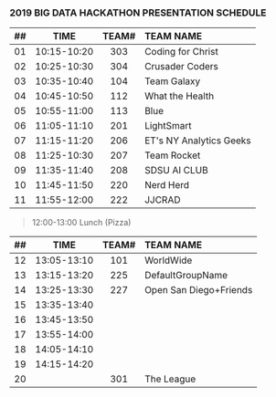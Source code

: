 ### 2019 BIG DATA HACKATHON PRESENTATION SCHEDULE

| ## |    TIME       | TEAM# |         TEAM NAME         |
| -- | :-----------: | :---: | :------------------------ |
| 01 |  10:15-10:20  |  303  |  Coding for Christ        |
| 02 |  10:25-10:30  |  304  |  Crusader Coders          |
| 03 |  10:35-10:40  |  104  |  Team Galaxy              |
| 04 |  10:45-10:50  |  112  |  What the Health          |
| 05 |  10:55-11:00  |  113  |  Blue                     |
| 06 |  11:05-11:10  |  201  |  LightSmart               |
| 07 |  11:15-11:20  |  206  |  ET's NY Analytics Geeks  |
| 08 |  11:25-10:30  |  207  |  Team Rocket              |
| 09 |  11:35-11:40  |  208  |  SDSU AI CLUB             |
| 10 |  11:45-11:50  |  220  |  Nerd Herd                |
| 11 |  11:55-12:00  |  222  |  JJCRAD                   |

> 12:00-13:00 Lunch (Pizza)

| ## |    TIME       | TEAM# |         TEAM NAME         |
| -- | :-----------: | :---: | :------------------------ |
| 12 |  13:05-13:10  |  101  |  WorldWide                |
| 13 |  13:15-13:20  |  225  |  DefaultGroupName         |
| 14 |  13:25-13:30  |  227  |  Open San Diego+Friends   |
| 15 |  13:35-13:40  |       |                           |
| 16 |  13:45-13:50  |       |                           |
| 17 |  13:55-14:00  |       |                           |
| 18 |  14:05-14:10  |       |                           |
| 19 |  14:15-14:20  |       |                           |
| 20 |               |  301  |  The League               |

